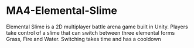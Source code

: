 # MA4-Elemental-Slime
Elemental Slime is a 2D multiplayer battle arena game built in Unity. Players take control of a slime that can switch between three elemental forms Grass, Fire and Water. Switching takes time and has a cooldown
